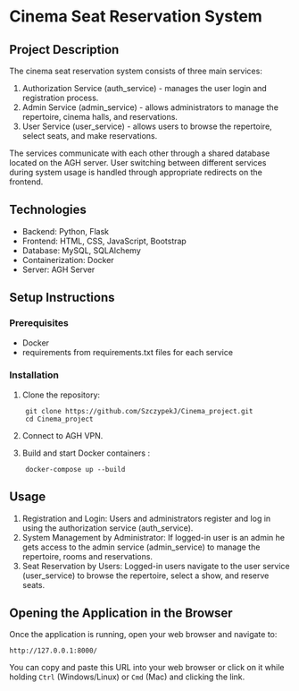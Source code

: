 # Cinema Seat Reservation System
## Project Description
The cinema seat reservation system consists of three main services:

1. Authorization Service (auth_service) - manages the user login and registration process.
2. Admin Service (admin_service) - allows administrators to manage the repertoire, cinema halls, and reservations.
3. User Service (user_service) - allows users to browse the repertoire, select seats, and make reservations.

The services communicate with each other through a shared database located on the AGH server. User switching between different services during system usage is handled through appropriate redirects on the frontend.

## Technologies
- Backend: Python, Flask
- Frontend: HTML, CSS, JavaScript, Bootstrap
- Database: MySQL, SQLAlchemy
- Containerization: Docker
- Server: AGH Server

## Setup Instructions
### Prerequisites
- Docker
- requirements from requirements.txt files for each service

### Installation
1. Clone the repository:

```
    git clone https://github.com/SzczypekJ/Cinema_project.git
    cd Cinema_project
```
2. Connect to AGH VPN.

3. Build and start Docker containers :

```
    docker-compose up --build
```
## Usage
1. Registration and Login: Users and administrators register and log in using the authorization service (auth_service).
2. System Management by Administrator: If logged-in user is an admin he gets access to the admin service (admin_service) to manage the repertoire, rooms and reservations.
3. Seat Reservation by Users: Logged-in users navigate to the user service (user_service) to browse the repertoire, select a show, and reserve seats.

## Opening the Application in the Browser
Once the application is running, open your web browser and navigate to:
```
http://127.0.0.1:8000/
```
You can copy and paste this URL into your web browser or click on it while holding `Ctrl` (Windows/Linux) or `Cmd` (Mac) and clicking the link.